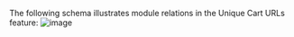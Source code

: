 The following schema illustrates module relations in the Unique Cart URLs feature:
![image](https://spryker.s3.eu-central-1.amazonaws.com/docs/Features/Shopping+Cart/Unique+URL+per+Cart+for+Easy+Sharing/unique-url-module-diagram.png)